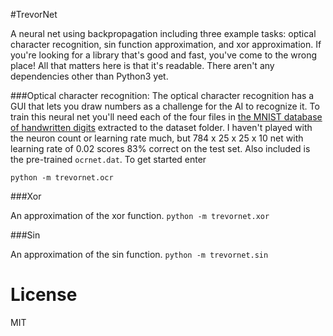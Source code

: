 #TrevorNet

A neural net using backpropagation including three example tasks: optical character recognition, sin function approximation, and xor approximation. If you're looking for a library that's good and fast, you've come to the wrong place! All that matters here is that it's readable. There aren't any dependencies other than Python3 yet.


###Optical character recognition: 
The optical character recognition has a GUI that lets you draw numbers as a challenge for the AI to recognize it. To train this neural net you'll need each of the four files in [the MNIST database of handwritten digits](http://yann.lecun.com/exdb/mnist/) extracted to the dataset folder. I haven't played with the neuron count or learning rate much, but 784 x 25 x 25 x 10 net with learning rate of 0.02 scores 83% correct on the test set. Also included is the pre-trained `ocrnet.dat`. To get started enter

```python -m trevornet.ocr```

###Xor

An approximation of the xor function.
```python -m trevornet.xor```

###Sin

An approximation of the sin function.
```python -m trevornet.sin```

# License

MIT
